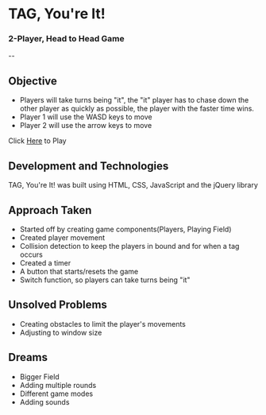 # TAG, You're It!
### 2-Player, Head to Head Game
--
## Objective
- Players will take turns being "it", the "it" player has to chase down the other player as quickly as possible, the player with the faster time wins. 
- Player 1 will use the WASD keys to move
- Player 2 will use the arrow keys to move

Click [Here](https://haroldseo.github.io/tag-game-project/) to Play

## Development and Technologies
TAG, You're It! was built using HTML, CSS, JavaScript and the jQuery library

## Approach Taken
- Started off by creating game components(Players, Playing Field) 
- Created player movement
- Collision detection to keep the players in bound and for when a tag occurs 
- Created a timer
- A button that starts/resets the game
- Switch function, so players can take turns being "it"

## Unsolved Problems
- Creating obstacles to limit the player's movements
- Adjusting to window size

## Dreams
- Bigger Field
- Adding multiple rounds
- Different game modes
- Adding sounds
